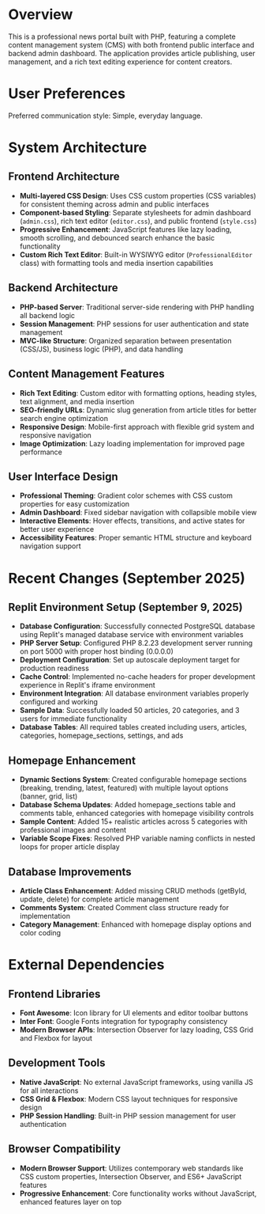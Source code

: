 # Overview

This is a professional news portal built with PHP, featuring a complete content management system (CMS) with both frontend public interface and backend admin dashboard. The application provides article publishing, user management, and a rich text editing experience for content creators.

# User Preferences

Preferred communication style: Simple, everyday language.

# System Architecture

## Frontend Architecture
- **Multi-layered CSS Design**: Uses CSS custom properties (CSS variables) for consistent theming across admin and public interfaces
- **Component-based Styling**: Separate stylesheets for admin dashboard (`admin.css`), rich text editor (`editor.css`), and public frontend (`style.css`)
- **Progressive Enhancement**: JavaScript features like lazy loading, smooth scrolling, and debounced search enhance the basic functionality
- **Custom Rich Text Editor**: Built-in WYSIWYG editor (`ProfessionalEditor` class) with formatting tools and media insertion capabilities

## Backend Architecture
- **PHP-based Server**: Traditional server-side rendering with PHP handling all backend logic
- **Session Management**: PHP sessions for user authentication and state management
- **MVC-like Structure**: Organized separation between presentation (CSS/JS), business logic (PHP), and data handling

## Content Management Features
- **Rich Text Editing**: Custom editor with formatting options, heading styles, text alignment, and media insertion
- **SEO-friendly URLs**: Dynamic slug generation from article titles for better search engine optimization
- **Responsive Design**: Mobile-first approach with flexible grid system and responsive navigation
- **Image Optimization**: Lazy loading implementation for improved page performance

## User Interface Design
- **Professional Theming**: Gradient color schemes with CSS custom properties for easy customization
- **Admin Dashboard**: Fixed sidebar navigation with collapsible mobile view
- **Interactive Elements**: Hover effects, transitions, and active states for better user experience
- **Accessibility Features**: Proper semantic HTML structure and keyboard navigation support

# Recent Changes (September 2025)

## Replit Environment Setup (September 9, 2025)
- **Database Configuration**: Successfully connected PostgreSQL database using Replit's managed database service with environment variables
- **PHP Server Setup**: Configured PHP 8.2.23 development server running on port 5000 with proper host binding (0.0.0.0)
- **Deployment Configuration**: Set up autoscale deployment target for production readiness  
- **Cache Control**: Implemented no-cache headers for proper development experience in Replit's iframe environment
- **Environment Integration**: All database environment variables properly configured and working
- **Sample Data**: Successfully loaded 50 articles, 20 categories, and 3 users for immediate functionality
- **Database Tables**: All required tables created including users, articles, categories, homepage_sections, settings, and ads

## Homepage Enhancement
- **Dynamic Sections System**: Created configurable homepage sections (breaking, trending, latest, featured) with multiple layout options (banner, grid, list)
- **Database Schema Updates**: Added homepage_sections table and comments table, enhanced categories with homepage visibility controls
- **Sample Content**: Added 15+ realistic articles across 5 categories with professional images and content
- **Variable Scope Fixes**: Resolved PHP variable naming conflicts in nested loops for proper article display

## Database Improvements
- **Article Class Enhancement**: Added missing CRUD methods (getById, update, delete) for complete article management
- **Comments System**: Created Comment class structure ready for implementation
- **Category Management**: Enhanced with homepage display options and color coding

# External Dependencies

## Frontend Libraries
- **Font Awesome**: Icon library for UI elements and editor toolbar buttons
- **Inter Font**: Google Fonts integration for typography consistency
- **Modern Browser APIs**: Intersection Observer for lazy loading, CSS Grid and Flexbox for layout

## Development Tools
- **Native JavaScript**: No external JavaScript frameworks, using vanilla JS for all interactions
- **CSS Grid & Flexbox**: Modern CSS layout techniques for responsive design
- **PHP Session Handling**: Built-in PHP session management for user authentication

## Browser Compatibility
- **Modern Browser Support**: Utilizes contemporary web standards like CSS custom properties, Intersection Observer, and ES6+ JavaScript features
- **Progressive Enhancement**: Core functionality works without JavaScript, enhanced features layer on top